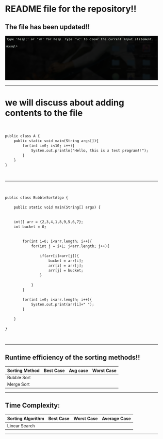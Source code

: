 # README file for the repository!!  </br>
## The file has been updated!!

![alt text](Pictures/Pic.png "Image added") </br>

---------------------------------------------------------------------------------------------


# we will discuss about adding contents to the file
</br>

```
public class A {
    public static void main(String args[]){
        for(int i=0; i<10; i++){
            System.out.println("Hello, this is a test program!!"); 
        }
    }
}
```


</br>


---------------------------------------------------------------------------------------------

</br>

```
public class BubbleSortAlgo {

	public static void main(String[] args) {
	    
	        
    int[] arr = {2,3,4,1,8,9,5,6,7};
    int bucket = 0; 
    
	    
	    for(int i=0; i<arr.length; i++){
	        for(int j = i+1; j<arr.length; j++){
	            
	            if(arr[i]>arr[j]){
	                bucket = arr[i];
	                arr[i] = arr[j];
	                arr[j] = bucket; 
	            }
	            
	        }
	    }
	    
	    for(int i=0; i<arr.length; i++){
	        System.out.print(arr[i]+" ");
	    }
		
	}

}
```

</br>


---------------------------------------------------------------------------------------------

## Runtime efficiency of the sorting methods!!

| Sorting Method  | Best Case     | Avg case        | Worst Case    |
| --------------- | ------------- | --------------- | ------------  |
| Bubble Sort     |               |                 |               |
| Merge Sort      |               |                 |               |


---------------------------------------------------------------------------------------------

## Time Complexity:

Sorting Algorithm | Best Case | Worst Case | Average Case
--- | --- | --- | ---
Linear Search| | | 


---------------------------------------------------------------------------------------------
